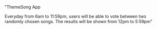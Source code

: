 "ThemeSong App

Everyday from 6am to 11:59pm, users will be able to vote between two randomly chosen songs. The results will be shown from 12pm to 5:59pm" 
